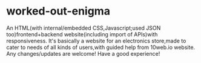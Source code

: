 # worked-out-enigma
An HTML(with internal/embedded CSS,Javascript;used JSON too)frontend+backend website(including import of APIs)with responsiveness.
It's basically a website for an electronics store,made to cater to needs of all kinds of users,with guided help from 10web.io website.
Any changes/updates are welcome!  Have a good experience!
